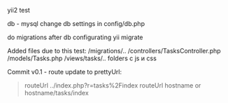 yii2 test

db - mysql
change db settings in config/db.php

do migrations after db configurating
yii migrate

Added files due to this test:
/migrations/.. 
/controllers/TasksController.php
/models/Tasks.php
/views/tasks/..
folders с js и css

Commit v0.1 - route update to prettyUrl:
>routeUrl ../index.php?r=tasks%2Findex
routeUrl hostname or hostname/tasks/index